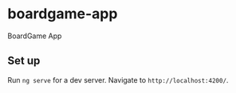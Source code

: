 # boardgame-app

BoardGame App

## Set up

Run `ng serve` for a dev server. Navigate to `http://localhost:4200/`.
